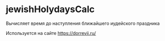 # jewishHolydaysCalc
Вычисляет время до наступления ближайшего иудейского праздника

Используется на сайте https://dorrevii.ru/
